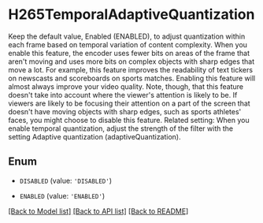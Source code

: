 # H265TemporalAdaptiveQuantization

Keep the default value, Enabled (ENABLED), to adjust quantization within each frame based on temporal variation of content complexity. When you enable this feature, the encoder uses fewer bits on areas of the frame that aren't moving and uses more bits on complex objects with sharp edges that move a lot. For example, this feature improves the readability of text tickers on newscasts and scoreboards on sports matches. Enabling this feature will almost always improve your video quality. Note, though, that this feature doesn't take into account where the viewer's attention is likely to be. If viewers are likely to be focusing their attention on a part of the screen that doesn't have moving objects with sharp edges, such as sports athletes' faces, you might choose to disable this feature. Related setting: When you enable temporal quantization, adjust the strength of the filter with the setting Adaptive quantization (adaptiveQuantization).

## Enum

* `DISABLED` (value: `'DISABLED'`)

* `ENABLED` (value: `'ENABLED'`)

[[Back to Model list]](../README.md#documentation-for-models) [[Back to API list]](../README.md#documentation-for-api-endpoints) [[Back to README]](../README.md)


